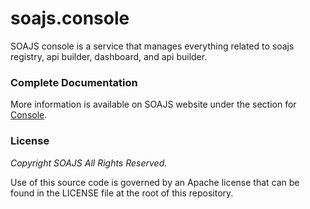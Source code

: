 # soajs.console

SOAJS console is a service that manages everything related to soajs registry, api builder, dashboard, and api builder.

### Complete Documentation
More information is available on SOAJS website under the section for [Console](https://soajsorg.atlassian.net/wiki/spaces/MIC/overview).

### License
*Copyright SOAJS All Rights Reserved.*

Use of this source code is governed by an Apache license that can be found in the LICENSE file at the root of this repository.
